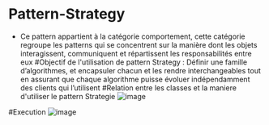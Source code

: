 # Pattern-Strategy
- Ce pattern appartient  à la catégorie comportement, cette catégorie regroupe les patterns qui se concentrent sur la manière dont les objets interagissent, communiquent et répartissent les responsabilités entre eux
#Objectif de l'utilisation de pattern Strategy :
Définir une famille d’algorithmes, et encapsuler chacun et les rendre interchangeables tout en assurant que chaque algorithme puisse évoluer indépendamment des clients qui l’utilisent
#Relation entre les classes et la maniere d'utiliser le pattern Strategie 
![image](https://github.com/2002marie03/Pattern-Strategy/assets/95045123/380e72f0-3d21-472e-acc7-e79102ae3344)

#Execution 
![image](https://github.com/2002marie03/Pattern-Strategy/assets/95045123/6f04c331-48c2-464b-b67f-282b82087863)

